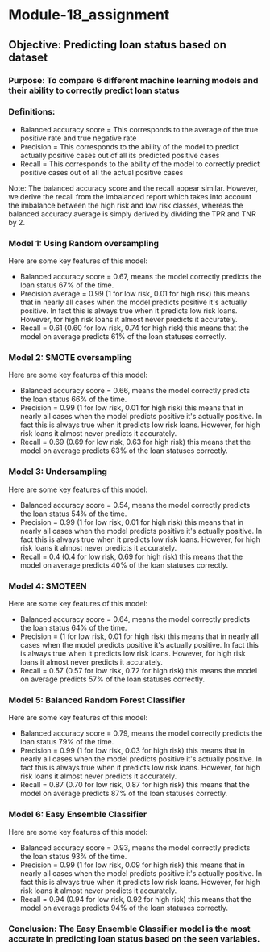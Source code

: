 # Module-18_assignment
## Objective: Predicting loan status based on dataset
### Purpose: To compare 6 different machine learning models and their ability to correctly predict loan status
### Definitions:
 - Balanced accuracy score = This corresponds to the average of the true positive rate and true negative rate
 - Precision = This corresponds to the ability of the model to predict actually positive cases out of all its predicted positive cases
 - Recall = This corresponds to the ability of the model to correctly predict positive cases out of all the actual positive cases

Note: The balanced accuracy score and the recall appear similar. However, we derive the recall from the imbalanced report which takes into account the imbalance between the high risk and low risk classes, whereas the balanced accuracy average is simply derived by dividing the TPR and TNR by 2.

### Model 1: Using Random oversampling
Here are some key features of this model:
 - Balanced accuracy score = 0.67, means the model correctly predicts the loan status 67% of the time.
 - Precision average = 0.99 (1 for low risk, 0.01 for high risk) this means that in nearly all cases when the model predicts positive it's actually positive. In fact this is always true when it predicts low risk loans. However, for high risk loans it almost never predicts it accurately.
 - Recall = 0.61 (0.60 for low risk, 0.74 for high risk) this means that the model on average predicts 61% of the loan statuses correctly.
 
 
 ### Model 2: SMOTE oversampling
Here are some key features of this model:
 - Balanced accuracy score = 0.66, means the model correctly predicts the loan status 66% of the time.
 - Precision = 0.99 (1 for low risk, 0.01 for high risk) this means that in nearly all cases when the model predicts positive it's actually positive. In fact this is always true when it predicts low risk loans. However, for high risk loans it almost never predicts it accurately.
 - Recall = 0.69 (0.69 for low risk, 0.63 for high risk) this means that the model on average predicts 63% of the loan statuses correctly.
 
 
 ### Model 3: Undersampling
Here are some key features of this model:
 - Balanced accuracy score = 0.54, means the model correctly predicts the loan status 54% of the time.
 - Precision = 0.99 (1 for low risk, 0.01 for high risk) this means that in nearly all cases when the model predicts positive it's actually positive. In fact this is always true when it predicts low risk loans. However, for high risk loans it almost never predicts it accurately.
 - Recall = 0.4 (0.4 for low risk, 0.69 for high risk) this means that the model on average predicts 40% of the loan statuses correctly.
 
 
 ### Model 4: SMOTEEN
Here are some key features of this model:
 - Balanced accuracy score = 0.64, means the model correctly predicts the loan status 64% of the time.
 - Precision = (1 for low risk, 0.01 for high risk) this means that in nearly all cases when the model predicts positive it's actually positive. In fact this is always true when it predicts low risk loans. However, for high risk loans it almost never predicts it accurately.
 - Recall = 0.57 (0.57 for low risk, 0.72 for high risk) this means the model on average predicts 57% of the loan statuses correctly.
 
 
 ### Model 5: Balanced Random Forest Classifier
Here are some key features of this model:
 - Balanced accuracy score = 0.79, means the model correctly predicts the loan status 79% of the time.
 - Precision = 0.99 (1 for low risk, 0.03 for high risk) this means that in nearly all cases when the model predicts positive it's actually positive. In fact this is always true when it predicts low risk loans. However, for high risk loans it almost never predicts it accurately.
 - Recall = 0.87 (0.70 for low risk, 0.87 for high risk) this means that the model on average predicts 87% of the loan statuses correctly.
 
 
 ### Model 6: Easy Ensemble Classifier
Here are some key features of this model:
 - Balanced accuracy score = 0.93, means the model correctly predicts the loan status 93% of the time.
 - Precision = 0.99 (1 for low risk, 0.09 for high risk) this means that in nearly all cases when the model predicts positive it's actually positive. In fact this is always true when it predicts low risk loans. However, for high risk loans it almost never predicts it accurately.
 - Recall = 0.94 (0.94 for low risk, 0.92 for high risk) this means that the model on average predicts 94% of the loan statuses correctly.
 
 
 ### Conclusion: The Easy Ensemble Classifier model is the most accurate in predicting loan status based on the seen variables.
 

